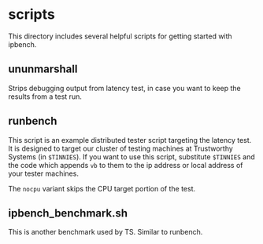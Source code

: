 # scripts

This directory includes several helpful scripts for getting started with ipbench.

## ununmarshall

Strips debugging output from latency test, in case you want to keep the results from a test run.


## runbench

This script is an example distributed tester script targeting the latency test. It is designed to target our cluster of testing machines at Trustworthy Systems (in `$TINNIES`). If you want to use this script, substitute `$TINNIES` and the code which appends `vb` to them to the ip address or local address of your tester machines.

The `nocpu` variant skips the CPU target portion of the test.


## ipbench_benchmark.sh

This is another benchmark used by TS. Similar to runbench.